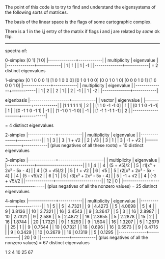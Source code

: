 
The point of this code is to try to find and understand the
eigensystems of the following sorts of matrices.

The basis of the linear space is the flags of some cartographic
complex.

There is a 1 in the i,j entry of the matrix if flags i and j are
related by *some* σk flip.

---

spectra of:

0-simplex
[0 1]
[1 0]
|--------------+------------|
| multiplicity | eigenvalue |
|--------------+------------|
|            1 |          1 |
|            1 |         -1 |
|--------------+------------|
= 2 distinct eigenvalues

1-simplex
[0 1 0 0 0 1]
[1 0 1 0 0 0]
[0 1 0 1 0 0]
[0 0 1 0 1 0]
[0 0 0 1 0 1]
[1 0 0 0 1 0]
|--------------+------------|
| multiplicity | eigenvalue |
|--------------+------------|
|            1 |          2 |
|            2 |          1 |
|            2 |         -1 |
|            1 |         -2 |
|--------------+------------|

eigenbasis
|--------------------+------------|
| vector             | eigenvalue |
|--------------------+------------|
| [1  1  1  1  1  1] |          2 |
| [1  1  0 -1 -1  0] |          1 |
| [0  1  1  0 -1 -1] |          1 |
| [0 -1  1  0 -1  1] |         -1 |
| [1 -1  0  1 -1  0] |         -1 |
| [1 -1  1 -1  1 -1] |          2 |
|--------------------+------------|

= 4 distinct eigenvalues

2-simplex
|--------------+------------|
| multiplicity | eigenvalue |
|--------------+------------|
|            1 | 3          |
|            3 | 1 + √2     |
|            2 | √3         |
|            3 | 1          |
|            3 | -1 + √2    |
|--------------+------------|
(plus negatives of all these roots)
= 10 distinct eigenvalues

3-simplex
|--------------+-----------------------|
| multiplicity | eigenvalue            |
|--------------+-----------------------|
|            1 | 4                     |
|            4 | (5 + √5)/2            |
|            5 | r1[x³ + 2x² - 5x - 4] |
|            4 | (3 + √5)/2            |
|            5 | 1 + √2                |
|            6 | √5                    |
|            5 | r2[x³ + 2x² - 5x - 4] |
|            4 | (5 - √5)/2            |
|            6 | 1                     |
|            5 | r3[x³ + 2x² - 5x - 4] |
|            5 | -1 + √2               |
|            4 | (-3 + √5)/2           |
|--------------+-----------------------|
|           12 | 0                     |
|--------------+-----------------------|
(plus negatives of all the nonzero values)
= 25 distinct eigenvalues

4-simplex
|--------------+------------|
| multiplicity | eigenvalue |
|--------------+------------|
|            1 |          5 |
|            5 |     4.7321 |
|            9 |     4.4273 |
|            5 |     4.0698 |
|            5 |          4 |
|            9 |     3.8136 |
|           10 |     3.7321 |
|           16 |     3.4543 |
|            9 |     3.2647 |
|            5 |          3 |
|           16 |     2.8987 |
|           10 |     2.7321 |
|            9 |      2.586 |
|            5 |     2.4872 |
|           16 |     2.3655 |
|            5 |     2.2878 |
|           15 |          2 |
|           16 |     1.8744 |
|           20 |     1.7321 |
|            9 |     1.5293 |
|            9 |      1.504 |
|           16 |     1.3207 |
|            5 |     1.2679 |
|           25 |          1 |
|            9 |     0.7544 |
|           10 |     0.7321 |
|           16 |      0.696 |
|           16 |     0.5573 |
|            9 |     0.4716 |
|            9 |     0.3429 |
|           10 |     0.2679 |
|           16 |     0.1319 |
|            5 |     0.1295 |
|--------------+------------|
|           20 |          0 |
|--------------+------------|
(plus negatives of all the nonzero values)
= 67 distinct eigenvalues

1 2 4 10 25 67
